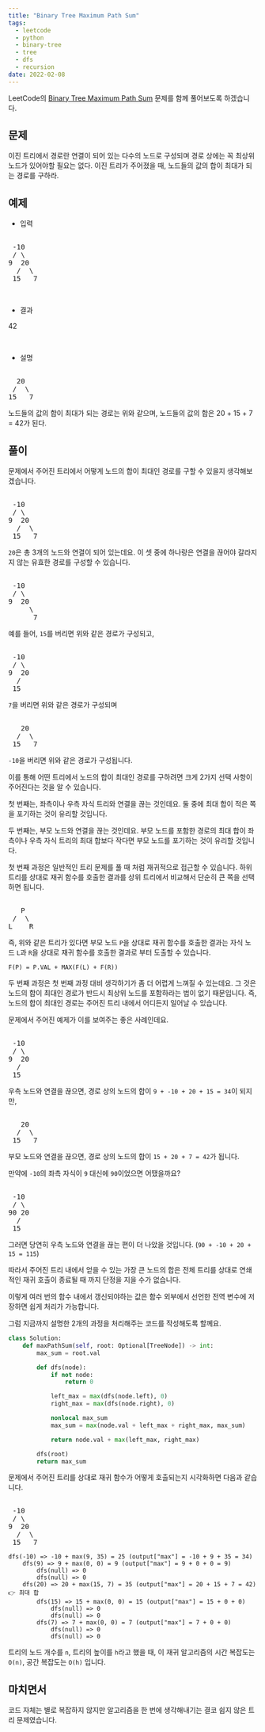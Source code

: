 ```yaml
---
title: "Binary Tree Maximum Path Sum"
tags:
  - leetcode
  - python
  - binary-tree
  - tree
  - dfs
  - recursion
date: 2022-02-08
---
```


LeetCode의 [Binary Tree Maximum Path Sum](https://leetcode.com/problems/binary-tree-maximum-path-sum/) 문제를 함께 풀어보도록 하겠습니다.

## 문제

이진 트리에서 경로란 연결이 되어 있는 다수의 노드로 구성되며 경로 상에는 꼭 최상위 노드가 있어야할 필요는 없다.
이진 트리가 주어졌을 때, 노드들의 값의 합이 최대가 되는 경로를 구하라.

## 예제

- 입력

<pre>
&nbsp;
 -10
 / \
9  20
  /  \
 15   7
</pre>

<br/>

- 결과

42

<br/>

- 설명

<pre>
&nbsp;
  20
 /  \
15   7
</pre>

노드들의 값의 합이 최대가 되는 경로는 위와 같으며, 노드들의 값의 합은 20 + 15 + 7 = 42가 된다.

## 풀이

문제에서 주어진 트리에서 어떻게 노드의 합이 최대인 경로를 구할 수 있을지 생각해보겠습니다.

<pre>
&nbsp;
 -10
 / \
9  20
  /  \
 15   7
</pre>

`20`은 총 3개의 노드와 연결이 되어 있는데요.
이 셋 중에 하나랑은 연결을 끊어야 갈라지지 않는 유효한 경로를 구성할 수 있습니다.

<pre>
&nbsp;
 -10
 / \
9  20
     \
      7
</pre>

예를 들어, `15`를 버리면 위와 같은 경로가 구성되고,

<pre>
&nbsp;
 -10
 / \
9  20
  /  
 15   
</pre>

`7`을 버리면 위와 같은 경로가 구성되며

<pre>
&nbsp;
   20
  /  \
 15   7
</pre>

`-10`을 버리면 위와 같은 경로가 구성됩니다.

이를 통해 어떤 트리에서 노드의 합이 최대인 경로를 구하려면 크게 2가지 선택 사항이 주어진다는 것을 알 수 있습니다.

첫 번째는, 좌측이나 우측 자식 트리와 연결을 끊는 것인데요. 둘 중에 최대 합이 적은 쪽을 포기하는 것이 유리할 것입니다.

두 번째는, 부모 노드와 연결을 끊는 것인데요. 부모 노드를 포함한 경로의 최대 합이 좌측이나 우측 자식 트리의 최대 합보다 작다면 부모 노드를 포기하는 것이 유리할 것입니다.

첫 번째 과정은 일반적인 트리 문제를 풀 때 처럼 재귀적으로 접근할 수 있습니다.
하위 트리를 상대로 재귀 함수를 호출한 결과를 상위 트리에서 비교해서 단순히 큰 쪽을 선택하면 됩니다.

<pre>
&nbsp;
   P
 /  \
L    R
</pre>

즉, 위와 같은 트리가 있다면 부모 노드 `P`을 상대로 재귀 함수를 호출한 결과는 자식 노드 `L`과 `R`을 상대로 재귀 함수를 호출한 결과로 부터 도출할 수 있습니다.

```
F(P) = P.VAL + MAX(F(L) + F(R))
```

두 번째 과정은 첫 번째 과정 대비 생각하기가 좀 더 어렵게 느껴질 수 있는데요.
그 것은 노드의 합이 최대인 경로가 반드시 최상위 노드를 포함하라는 법이 없기 때문입니다.
즉, 노드의 합이 최대인 경로는 주어진 트리 내에서 어디든지 일어날 수 있습니다.

문제에서 주어진 예제가 이를 보여주는 좋은 사례인데요.

<pre>
&nbsp;
 -10
 / \
9  20
  /  
 15   
</pre>

우측 노드와 연결을 끊으면, 경로 상의 노드의 합이 `9 + -10 + 20 + 15 = 34`이 되지만,

<pre>
&nbsp;
   20
  /  \
 15   7
</pre>

부모 노드와 연결을 끊으면, 경로 상의 노드의 합이 `15 + 20 + 7 = 42`가 됩니다.

만약에 `-10`의 좌측 자식이 `9` 대신에 `90`이었으면 어땠을까요?

<pre>
&nbsp;
 -10
 / \
90 20
  /  
 15   
</pre>

그러면 당연히 우측 노드와 연결을 끊는 편이 더 나았을 것입니다. (`90 + -10 + 20 + 15 = 115`)

따라서 주어진 트리 내에서 얻을 수 있는 가장 큰 노드의 합은 전체 트리를 상대로 연쇄적인 재귀 호출이 종료될 때 까지 단정을 지을 수가 없습니다.

이렇게 여러 번의 함수 내에서 갱신되야하는 값은 함수 외부에서 선언한 전역 변수에 저장하면 쉽게 처리가 가능합니다.

그럼 지금까지 설명한 2개의 과정을 처리해주는 코드를 작성해도록 할께요.

```py
class Solution:
    def maxPathSum(self, root: Optional[TreeNode]) -> int:
        max_sum = root.val

        def dfs(node):
            if not node:
                return 0

            left_max = max(dfs(node.left), 0)
            right_max = max(dfs(node.right), 0)

            nonlocal max_sum
            max_sum = max(node.val + left_max + right_max, max_sum)

            return node.val + max(left_max, right_max)

        dfs(root)
        return max_sum
```

문제에서 주어진 트리를 상대로 재귀 함수가 어떻게 호출되는지 시각화하면 다음과 같습니다.

<pre>
&nbsp;
 -10
 / \
9  20
  /  \
 15   7
</pre>

```
dfs(-10) => -10 + max(9, 35) = 25 (output["max"] = -10 + 9 + 35 = 34)
    dfs(9) => 9 + max(0, 0) = 9 (output["max"] = 9 + 0 + 0 = 9)
        dfs(null) => 0
        dfs(null) => 0
    dfs(20) => 20 + max(15, 7) = 35 (output["max"] = 20 + 15 + 7 = 42) 👉 최대 합
        dfs(15) => 15 + max(0, 0) = 15 (output["max"] = 15 + 0 + 0)
            dfs(null) => 0
            dfs(null) => 0
        dfs(7) => 7 + max(0, 0) = 7 (output["max"] = 7 + 0 + 0)
            dfs(null) => 0
            dfs(null) => 0
```

트리의 노드 개수를 `n`, 트리의 높이를 `h`라고 했을 때, 이 재귀 알고리즘의 시간 복잡도는 `O(n)`, 공간 복잡도는 `O(h)` 입니다.

## 마치면서

코드 자체는 별로 복잡하지 않지만 알고리즘을 한 번에 생각해내기는 결코 쉽지 않은 트리 문제였습니다.
